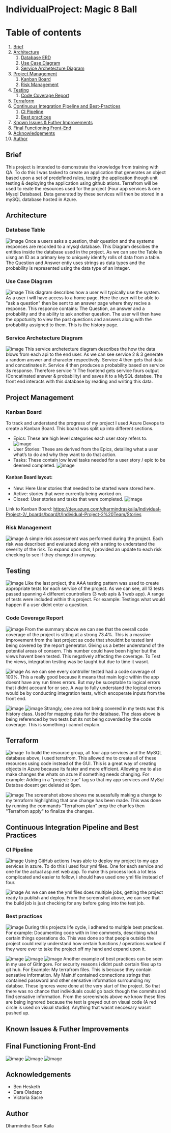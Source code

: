# IndividualProject: Magic 8 Ball

# Table of contents
1. [Brief](#Brief)
2. [Architecture](#Architecture)
    1. [Database ERD](#Database-ERD)
    2. [Use Case Diagram](#Use-Case-Diagram)
    3. [Service Archetecture Diagram](#Service-Archetecture-Diagram)
3. [Project Management](#Project-Management)
    1. [Kanban Board](#Kanban-Board)
    2. [Risk Management](#Risk-Management)
4. [Testing](#Testing)
    1. [Code Coverage Report](#Code-Coverage-Report)
5. [Terraform](#Terraform)
6. [Continuous Integration Pipeline and Best-Practices](#Continuous-Integration-Pipeline-and-Best-Practices)
    1. [CI Pipeline](#CI-Pipeline)
    2. [Best practices](#Best-practices)
7. [Known Issues & Futher Improvements](#Known-Issues-&-Futher-Improvements)
8. [Final Functioning Front-End](#Final-Functioning-Front-End)
9. [Acknowledgements](#Acknowledgements)
10. [Author](#Author)

## Brief 
This project is intended to demonstrate the knowledge from training with QA. To do this I was tasked to create an application that generates an object based upon a set of predefined rules, testing the application though unit testing & deploying the application using github ations. Terrafrom will be used to reate the resources used for the project (Four app services & one Mysql Database). Data generated by these services will then be stored in a mySQL database hosted in Azure.

## Architecture

### Database Table
![image](https://user-images.githubusercontent.com/82107182/122677807-da925c00-d1db-11eb-8f42-a9390cb9b6b3.png)
Once a users asks a question, their question and the systems responces are recorded to a mysql database. This Diagram descibes the entities inside the database used in the project. As we can see the Table is uisng an ID as a primary key to uniquely identify rolls of data from a table. The Question and Answer entiy uses strings as data types and the probability is represented using the data type of an integer.

### Use Case Diagram 
![image](https://user-images.githubusercontent.com/82107182/122678298-14646200-d1de-11eb-929c-65eb5ee9b081.png)
This diagram describes how a user will typically use the system. As a user i will have access to a home page. Here the user will be able to "ask a question" then be sent to an answer page where they recive a response. This responce contains: The Question, an answer and a probability and the ability to ask another question. The user will then have the oppotunity to view the past questions and answers along with the probability assigned to them. This is the history page.


### Service Archetecture Diagram
![image](https://user-images.githubusercontent.com/82107182/122678986-e6cce800-d1e0-11eb-86b9-5ef21c41e56f.png)
This service archetecture diagram describes the how the data blows from each api to the end user. As we can see service 2 & 3 generate a random answer and character respectively. Service 4 then gets that data and concatinates it. Service 4 then produces a probability based on service 3s response. Therefore service 1/ The frontend gets service fours output (Concatinated answer & probability) and saves it to a MySQL databse. The front end interacts with this database by reading and writing this data. 

## Project Management 

### Kanban Board
To track and understand the progress of my project I used Azure Devops to create a Kanban Board. This board was split up into different sections.

- Epics: These are high level categories each user story refers to. 
 ![image](https://user-images.githubusercontent.com/82107182/123100387-fd667f80-d42a-11eb-93eb-679ada12d48e.png)
- User Stories: These are derived from the Epics, detailing what a user what’s to do and why they want to do that action. 
- Tasks: These contain low level tasks needed for a user story / epic to be deemed completed.
 ![image](https://user-images.githubusercontent.com/82107182/123101003-84b3f300-d42b-11eb-9152-85c5319800cc.png)


#### Kanban Board layout: 
- New: Here User stories that needed to be started were stored here.
- Active: stories that were currently being worked on.
- Closed: User stories and tasks that were completed.
![image](https://user-images.githubusercontent.com/82107182/123111345-bed5c280-d434-11eb-84c5-96f56e802939.png)



Link to Kanban Board: https://dev.azure.com/dharmindraskaila/Individual-Project-2/_boards/board/t/Individual-Project-2%20Team/Stories

### Risk Management
![image](https://user-images.githubusercontent.com/82107182/123129184-a7ea9c80-d443-11eb-8a28-66a212532bcd.png)
A simple risk assessment was performed during the project. Each risk was described and evaluated along with a rating to understand the severity of the risk. To expand upon this, I provided an update to each risk checking to see if they changed in anyway.


## Testing
![image](https://user-images.githubusercontent.com/82107182/123129423-d799a480-d443-11eb-8b87-cb056eb5409f.png)
Like the last project, the AAA testing pattern was used to create appropriate tests for each service of the project. As we can see, all 13 tests passed spanning 4 different countrollers (3 web apis & 1 web app). A range of tests were included within this project. For example: Testings what would happen if a user didnt enter a question. 

### Code Coverage Report
![image](https://user-images.githubusercontent.com/82107182/123132743-f77e9780-d446-11eb-8bff-5bd020554cd5.png)
From the summary above we can see that the overall code coverage of the project is sitting at a strong 73.4%. This is a massive improvement from the last project as code that shouldnt be tested isnt being covered by the report generator. Giving us a better understand of the potential areas of consern. This number could have been higher but the views havent been tested. This negatively affecting the coverage. To Test the views, integration testing was be taught but due to time it wasnt. 

![image](https://user-images.githubusercontent.com/82107182/123133520-b935a800-d447-11eb-9353-162a0c0bf30e.png)
As we can see every controller tested had a code coverage of 100%. This a really good because it means that main logic within the app doesnt have any run times errors. But may be suceptable to logical errors that i didnt account for or see. A way to fully understand the logical errors would be by conducting integration tests, which encoperate inputs from the front end.

![image](https://user-images.githubusercontent.com/82107182/123136078-70332300-d44a-11eb-8149-9df7c6147b90.png)
![image](https://user-images.githubusercontent.com/82107182/123136318-b5efeb80-d44a-11eb-99de-22a44cf43e91.png)
Strangly, one area not being covered in my tests was this history class. Used for mapping data for the database. The class above is being referenced by two tests but its not being coverded by the code coverage. This is something i cannot explain.

## Terraform
![image](https://user-images.githubusercontent.com/82107182/123146727-1f292c00-d456-11eb-9310-1bcde8ccb128.png)
To build the resource group, all four app services and the MySQL database above, i used terrafrom. This allowed me to create all of these resources using code instead of the GUI. This is a great way of creating objects in Azure because its faster and more efficient. Allowing me to also make changes the whats on azure if something needs changing. For example: Adding in a "project: true" tag so that my app services and MySql Databse doesnt get deleted at 6pm. 

![image](https://user-images.githubusercontent.com/82107182/123146885-50096100-d456-11eb-95b5-f01375396191.png)
The screenshot above shows me susessfully making a change to my terraform highlighting that one change has been made. This was done by running the commands "Terrafrom plan" prep the chanfes then "Terrafrom apply" to finalize the changes.

## Continuous Integration Pipeline and Best Practices

### CI Pipeline 
![image](https://user-images.githubusercontent.com/82107182/123141608-788e5c80-d450-11eb-9300-dfca8ade3840.png)
Using GitHub actions I was able to deploy my project to my app services in azure. To do this i used four yml files. One for each service and one for the actual asp.net web app. To make this process look a lot less complicated and easier to follow, i should have used one yml file instead of four.

![image](https://user-images.githubusercontent.com/82107182/123142389-47faf280-d451-11eb-920a-7a305e7a3d59.png)
As we can see the yml files does multiple jobs, getting the project ready to publish and deploy. From the screenshot above, we can see that the build job is just checking for any before going into the test job. 

### Best practices
![image](https://user-images.githubusercontent.com/82107182/123172859-a5089f80-d475-11eb-823c-6ef8f14f6df0.png)
During this projects life cycle, i adhered to multiple best practices. For example: Documenting code with in line comments, describing what certain things operations do. This was done so that people outside the project could really understand how certain functions / operations worked if they were ever to take the project off my hand and expand upon it. 

![image](https://user-images.githubusercontent.com/82107182/123173183-1e07f700-d476-11eb-8628-967be0116c5f.png)
![image](https://user-images.githubusercontent.com/82107182/123173352-62939280-d476-11eb-8a0e-e285585aef7b.png)
![image](https://user-images.githubusercontent.com/82107182/123173449-8525ab80-d476-11eb-99e2-793413de7c17.png)
Another example of best practices can be seen in my use of GitIngore. For security reasons i didnt push certain files up to git hub. For Example: My terrafrom files. This is because they contain sensative information. My Main.tf contained connections strings that contained password and other sensative information surrounding my databse. These ignores were done at the very start of the project. So that there was no chance that individuals could go back though the commits and find sensative information. From the screenshots above we know these files are being ingnored because the text is greyed out on visual code (A red circle is used on visual studio). Anything that wasnt neccesary wasnt pushed up.


## Known Issues & Futher Improvements 


## Final Functioning Front-End
![image](https://user-images.githubusercontent.com/82107182/122682754-3ae0c800-d1f3-11eb-9187-1e13da03184a.png)
![image](https://user-images.githubusercontent.com/82107182/122682783-5b108700-d1f3-11eb-984f-fe265a53d6f6.png)
![image](https://user-images.githubusercontent.com/82107182/122682797-7085b100-d1f3-11eb-87fc-e70f4ed37a12.png)



## Acknowledgements
- Ben Hesketh
- Dara Oladapo
- Victoria Sacre

## Author
Dharmindra Sean Kaila
